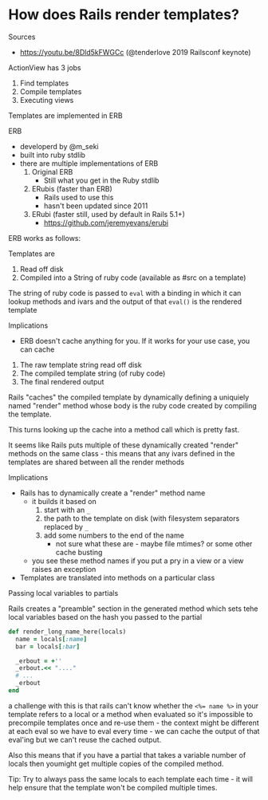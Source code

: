 # How does Rails render templates?

Sources

- https://youtu.be/8Dld5kFWGCc (@tenderlove 2019 Railsconf keynote)

ActionView has 3 jobs

1. Find templates
1. Compile templates
1. Executing views

Templates are implemented in ERB

ERB

- developerd by @m_seki
- built into ruby stdlib
- there are multiple implementations of ERB
    1. Original ERB
        - Still what you get in the Ruby stdlib
    1. ERubis (faster than ERB)
        - Rails used to use this
        - hasn't been updated since 2011
    1. ERubi (faster still, used by default in Rails 5.1+)
        - https://github.com/jeremyevans/erubi

ERB works as follows:

Templates are

1. Read off disk
2. Compiled into a String of ruby code (available as #src on a template)

The string of ruby code is passed to `eval` with a binding in which it can
lookup methods and ivars and the output of that `eval()` is the rendered
template

Implications

- ERB doesn't cache anything for you. If it works for your use case, you can
  cache

1. The raw template string read off disk
2. The compiled template string (of ruby code)
3. The final rendered output

Rails "caches" the compiled template by dynamically defining a uniquiely named
"render" method whose body is the ruby code created by compiling the template.

This turns looking up the cache into a method call which is pretty fast.

It seems like Rails puts multiple of these dynamically created "render" methods
on the same class - this means that any ivars defined in the templates are
shared between all the render methods

Implications

- Rails has to dynamically create a "render" method name
    - it builds it based on
        1. start with an `_`
        1. the path to the template on disk (with filesystem separators replaced
           by `_`
        1. add some numbers to the end of the name
            - not sure what these are - maybe file mtimes? or some other cache
              busting
    - you see these method names if you put a pry in a view or a view raises an
      exception
- Templates are translated into methods on a particular class

Passing local variables to partials

Rails creates a "preamble" section in the generated method which sets tehe local
variables based on the hash you passed to the partial

```ruby
def render_long_name_here(locals)
  name = locals[:name]
  bar = locals[:bar]

  _erbout = +''
  _erbout.<< "...."
  # ...
  _erbout
end

```

a challenge with this is that rails can't know whether the `<%= name %>` in your
template refers to a local or a method when evaluated so it's impossible to
precompile templates once and re-use them - the context might be different at
each eval so we have to eval every time - we can cache the output of that
eval'ing but we can't reuse the cached output.

Also this means that if you have a partial that takes a variable number of
locals then youmight get multiple copies of the compiled method.

Tip: Try to always pass the same locals to each template each time - it will
help ensure that the template won't be compiled multiple times.

